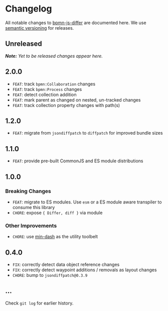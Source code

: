 # Changelog

All notable changes to [bpmn-js-differ](https://github.com/bpmn-io/bpmn-js-differ) are documented here. We use [semantic versioning](http://semver.org/) for releases.

## Unreleased

___Note:__ Yet to be released changes appear here._

## 2.0.0

* `FEAT`: track `bpmn:Collaboration` changes
* `FEAT`: track `bpmn:Process` changes
* `FEAT`: detect collection addition
* `FEAT`: mark parent as changed on nested, un-tracked changes
* `FEAT`: track collection property changes with path(s)

## 1.2.0

* `FEAT`: migrate from `jsondiffpatch` to `diffpatch` for improved bundle sizes

## 1.1.0

* `FEAT`: provide pre-built CommonJS and ES module distributions

## 1.0.0

### Breaking Changes

* `FEAT`: migrate to ES modules. Use `esm` or a ES module aware transpiler to consume this library
* `CHORE`: expose `{ Differ, diff }` via module

### Other Improvements

* `CHORE`: use [min-dash](https://github.com/bpmn-io/min-dash) as the utility toolbelt

## 0.4.0

* `FIX`: correctly detect data object reference changes
* `FIX`: correctly detect waypoint additions / removals as layout changes
* `CHORE`: bump to `jsondiffpatch@0.3.9`

## ...

Check `git log` for earlier history.